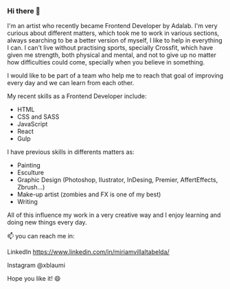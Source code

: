### Hi there 👋

I'm an artist who recently became Frontend Developer by Adalab.
I'm very curious about different matters, which took me to work in various sections, always searching to be a better version of myself, I like to help in everything I can.
I can't live without practising sports, specially Crossfit, which have given me strength, both physical and mental, and not to give up no matter how difficulties could come, specially when you believe in something.

I would like to be part of a team who help me to reach that goal of improving every day and we can learn from each other.

My recent skills as a Frontend Developer include:
- HTML
- CSS and SASS
- JavaScript
- React
- Gulp

I have previous skills in differents matters as:
- Painting
- Esculture
- Graphic Design (Photoshop, Ilustrator, InDesing, Premier, AffertEffects, Zbrush...)
- Make-up artist (zombies and FX is one of my best)
- Writing

All of this influence my work in a very creative way and I enjoy learning and doing new things every day.

📫 you can reach me in:

   LinkedIn https://www.linkedin.com/in/miriamvillaltabelda/
   
   Instagram @xblaumi
   
 Hope you like it! 😄



<!--
**Miriam-Villalta/Miriam-Villalta** is a ✨ _special_ ✨ repository because its `README.md` (this file) appears on your GitHub profile.

Here are some ideas to get you started:

- 🔭 I’m currently working on ...
- 🌱 I’m currently learning ...
- 👯 I’m looking to collaborate on ...
- 🤔 I’m looking for help with ...
- 💬 Ask me about ...
- 📫 How to reach me: ...
- 😄 Pronouns: ...
- ⚡ Fun fact: ...
-->
